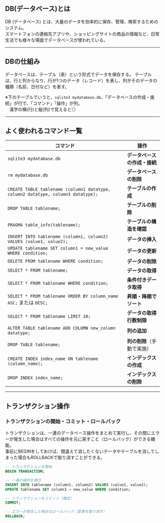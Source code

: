 ## DB(データベース)とは

DB (データベース) とは、大量のデータを効率的に保存、管理、検索するためのシステム。  
スマートフォンの連絡先アプリや、ショッピングサイトの商品の情報など、日常生活でも様々な場面でデータベースが使われている。

---

## DBの仕組み

データベースは、テーブル（表）という形式でデータを保存する。
テーブルは、行と列からなり、行が1つのデータ（レコード）を表し、列がそのデータの種類（名前、日付など）を表す。  

※下のテーブルでいうと、`sqlite3 mydatabase.db`、「データベースの作成・接続」が行で、「コマンド」「操作」が列。  
　漢字の横(行)と縦(列)で覚えると◎

---

## よく使われるコマンド一覧

| **コマンド**                                                                 | **操作**                   |
|------------------------------------------------------------------------------|----------------------------|
| `sqlite3 mydatabase.db`                                                       | **データベースの作成・接続** |
| `rm mydatabase.db`                                                           | **データベースの削除**      |
| `CREATE TABLE tablename (column1 datatype, column2 datatype, column3 datatype);` | **テーブルの作成**          |
| `DROP TABLE tablename;`                                                      | **テーブルの削除**          |
| `PRAGMA table_info(tablename);`                                              | **テーブルの構造を確認**    |
| `INSERT INTO tablename (column1, column2) VALUES (value1, value2);`           | **データの挿入**            |
| `UPDATE tablename SET column1 = new_value WHERE condition;`                   | **データの更新**            |
| `DELETE FROM tablename WHERE condition;`                                      | **データの削除**            |
| `SELECT * FROM tablename;`                                                   | **データの取得**            |
| `SELECT * FROM tablename WHERE condition;`                                   | **条件付きデータ取得**      |
| `SELECT * FROM tablename ORDER BY column_name ASC;` または `DESC;`            | **昇順・降順でソート**      |
| `SELECT * FROM tablename LIMIT 10;`                                          | **データの取得行数制限**    |
| `ALTER TABLE tablename ADD COLUMN new_column datatype;`                       | **列の追加**                |
| `DROP TABLE tablename;`                                                       | **列の削除**（手動で実施）  |
| `CREATE INDEX index_name ON tablename (column_name);`                         | **インデックスの作成**      |
| `DROP INDEX index_name;`                                                     | **インデックスの削除**      |

---

## トランザクション操作

### トランザクションの開始・コミット・ロールバック

トランザクションは、一連のデータベース操作をまとめて実行し、その間にエラーが発生した場合はすべての操作を元に戻すこと（ロールバック）ができる機能。  
事前にBEGINをしておけば、間違えて消したくないデータやテーブルを消してしまった場合もROLLBACKで取り消すことができる。

```sql
-- トランザクションを開始
BEGIN TRANSACTION;

-- 一連の操作を実行
INSERT INTO tablename (column1, column2) VALUES (value1, value2);
UPDATE tablename SET column1 = new_value WHERE condition;

-- トランザクションをコミット（確定）
COMMIT;

-- エラーが発生した場合はロールバック（変更を取り消す）
ROLLBACK;
```
